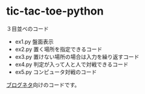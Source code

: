 # tic-tac-toe-python

３目並べのコード

- ex1.py 盤面表示
- ex2.py 置く場所を指定できるコード
- ex3.py 置けない場所の場合は入力を繰り返すコード
- ex4.py 判定が入って人と人で対戦できるコード
- ex5.py コンピュータ対戦のコード

[ブログネタ](https://tech.aru-zakki.com)向けのコードです。
